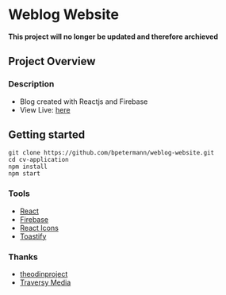 # Weblog Website
**This project will no longer be updated and therefore archieved**

## Project Overview

### Description

- Blog created with Reactjs and Firebase
- View Live: [here](https://bpetermann.github.io/weblog-website/)

## Getting started

```
git clone https://github.com/bpetermann/weblog-website.git
cd cv-application
npm install
npm start
```

### Tools

- [React](https://reactjs.org/)
- [Firebase](https://firebase.google.com/)
- [React Icons](https://react-icons.github.io/react-icons/)
- [Toastify](https://fkhadra.github.io/react-toastify/introduction/)

### Thanks

- [theodinproject](https://www.theodinproject.com)
- [Traversy Media](https://github.com/bradtraversy)
